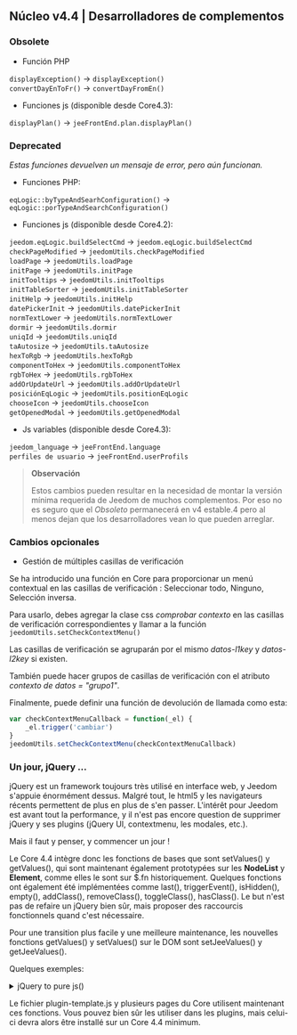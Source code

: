 ## Núcleo v4.4 | Desarrolladores de complementos

### Obsolete

- Función PHP

`displayException()` -> `displayException()`  
`convertDayEnToFr()` -> `convertDayFromEn()`

- Funciones js (disponible desde Core4.3):

`displayPlan()` -> `jeeFrontEnd.plan.displayPlan()`

### Deprecated

*Estas funciones devuelven un mensaje de error, pero aún funcionan.*

- Funciones PHP:

`eqLogic::byTypeAndSearhConfiguration()` -> `eqLogic::porTypeAndSearchConfiguration()`  

- Funciones js (disponible desde Core4.2):

`jeedom.eqLogic.buildSelectCmd` -> `jeedom.eqLogic.buildSelectCmd`  
`checkPageModified` -> `jeedomUtils.checkPageModified`  
`loadPage` -> `jeedomUtils.loadPage`  
`initPage` -> `jeedomUtils.initPage`  
`initTooltips` -> `jeedomUtils.initTooltips`  
`initTableSorter` -> `jeedomUtils.initTableSorter`  
`initHelp` -> `jeedomUtils.initHelp`  
`datePickerInit` -> `jeedomUtils.datePickerInit`  
`normTextLower` -> `jeedomUtils.normTextLower`  
`dormir` -> `jeedomUtils.dormir`  
`uniqId` -> `jeedomUtils.uniqId`  
`taAutosize` -> `jeedomUtils.taAutosize`  
`hexToRgb` -> `jeedomUtils.hexToRgb`  
`componentToHex` -> `jeedomUtils.componentToHex`  
`rgbToHex` -> `jeedomUtils.rgbToHex`  
`addOrUpdateUrl` -> `jeedomUtils.addOrUpdateUrl`  
`posiciónEqLogic` -> `jeedomUtils.positionEqLogic`  
`chooseIcon` -> `jeedomUtils.chooseIcon`  
`getOpenedModal` -> `jeedomUtils.getOpenedModal`  

- Js variables (disponible desde Core4.3):

`jeedom_language` -> `jeeFrontEnd.language`  
`perfiles de usuario` -> `jeeFrontEnd.userProfils`

> **Observación**
>
> Estos cambios pueden resultar en la necesidad de montar la versión mínima requerida de Jeedom de muchos complementos. Por eso no es seguro que el *Obsoleto* permanecerá en v4 estable.4 pero al menos dejan que los desarrolladores vean lo que pueden arreglar.

### Cambios opcionales

- Gestión de múltiples casillas de verificación

Se ha introducido una función en Core para proporcionar un menú contextual en las casillas de verificación : Seleccionar todo, Ninguno, Selección inversa.

Para usarlo, debes agregar la clase css *comprobar contexto* en las casillas de verificación correspondientes y llamar a la función ``jeedomUtils.setCheckContextMenu()``

Las casillas de verificación se agruparán por el mismo *datos-l1key* y *datos-l2key* si existen.

También puede hacer grupos de casillas de verificación con el atributo *contexto de datos = "grupo1"*.

Finalmente, puede definir una función de devolución de llamada como esta:

````js
var checkContextMenuCallback = function(_el) {
    _el.trigger('cambiar')
}
jeedomUtils.setCheckContextMenu(checkContextMenuCallback)
````

### Un jour, jQuery ...

jQuery est un framework toujours très utilisé en interface web, y Jeedom s'appuie énormément dessus. Malgré tout, le html5 y les navigateurs récents permettent de plus en plus de s'en passer. L'intérêt pour Jeedom est avant tout la performance, y il n'est pas encore question de supprimer jQuery y ses plugins (jQuery UI, contextmenu, les modales, etc.).

Mais il faut y penser, y commencer un jour !

Le Core 4.4 intègre donc les fonctions de bases que sont setValues() y getValues(), qui sont maintenant également prototypées sur les **NodeList** y **Element**, comme elles le sont sur $.fn historiquement. Quelques fonctions ont également été implémentées comme last(), triggerEvent(), isHidden(), empty(), addClass(),  removeClass(), toggleClass(), hasClass(). Le but n'est pas de refaire un jQuery bien sûr, mais proposer des raccourcis fonctionnels quand c'est nécessaire.

Pour une transition plus facile y une meilleure maintenance, les nouvelles fonctions getValues() y setValues() sur le DOM sont setJeeValues() y getJeeValues().

Quelques exemples:

<details>

  <summary markdown="span">jQuery to pure js()</summary>

  ~~~ js
  {% raw %}
  $('#table_objectSummary tbody').append(tr)
  $('#table_objectSummary tbody tr').last().setValues(_summary, '.objectSummaryAttr')

  //Devient:
  document.querySelector('#table_objectSummary tbody').insertAdjacentHTML('beforeend', tr)
  document.querySelectorAll('#table_objectSummary tbody tr').last().setJeeValues(_summary, '.objectSummaryAttr')

  //Ou:
  var eqId = $('.eqLogicAttr[datos-l1key=id]').value()
  var config = $('#config').getValues('.configKey')[0]
  var expression = $(this).closest('.actionOnMessage').getValues('.expressionAttr')

  //Devient:
  var eqId = document.querySelector('.eqLogicAttr[datos-l1key="id"]').jeeValue()
  var config = document.getElementById('config').getJeeValues('.configKey')[0]
  var expression = this.closest('.actionOnMessage').getJeeValues('.expressionAttr')
  {% endraw %}
  ~~~

</details>

Le fichier plugin-template.js y plusieurs pages du Core utilisent maintenant ces fonctions. Vous pouvez bien sûr les utiliser dans les plugins, mais celui-ci devra alors être installé sur un Core 4.4 minimum.